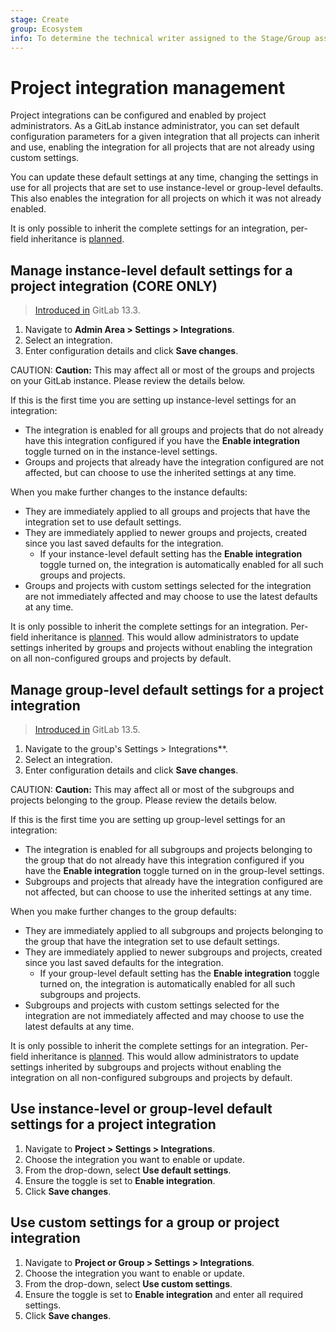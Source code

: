 ```yaml
---
stage: Create
group: Ecosystem
info: To determine the technical writer assigned to the Stage/Group associated with this page, see https://about.gitlab.com/handbook/engineering/ux/technical-writing/#designated-technical-writers
---
```


# Project integration management

Project integrations can be configured and enabled by project administrators. As a GitLab instance administrator, you can set default configuration parameters for a given integration that all projects can inherit and use, enabling the integration for all projects that are not already using custom settings.

You can update these default settings at any time, changing the settings in use for all projects that are set to use instance-level or group-level defaults. This also enables the integration for all projects on which it was not already enabled.

It is only possible to inherit the complete settings for an integration, per-field inheritance is [planned](https://gitlab.com/groups/gitlab-org/-/epics/2137).

## Manage instance-level default settings for a project integration **(CORE ONLY)**

> [Introduced in](https://gitlab.com/groups/gitlab-org/-/epics/2137) GitLab 13.3.

1. Navigate to **Admin Area > Settings > Integrations**.
1. Select an integration.
1. Enter configuration details and click **Save changes**.

CAUTION: **Caution:**
This may affect all or most of the groups and projects on your GitLab instance. Please review the details below.

If this is the first time you are setting up instance-level settings for an integration:

- The integration is enabled for all groups and projects that do not already have this integration configured if you have the **Enable integration** toggle turned on in the instance-level settings.
- Groups and projects that already have the integration configured are not affected, but can choose to use the inherited settings at any time.

When you make further changes to the instance defaults:

- They are immediately applied to all groups and projects that have the integration set to use default settings.
- They are immediately applied to newer groups and projects, created since you last saved defaults for the integration.
  - If your instance-level default setting has the **Enable integration** toggle turned on, the integration is automatically enabled for all such groups and projects.
- Groups and projects with custom settings selected for the integration are not immediately affected and may choose to use the latest defaults at any time.

It is only possible to inherit the complete settings for an integration. Per-field inheritance is [planned](https://gitlab.com/groups/gitlab-org/-/epics/2137). This would allow administrators to update settings inherited by groups and projects without enabling the integration on all non-configured groups and projects by default.

## Manage group-level default settings for a project integration

> [Introduced in](https://gitlab.com/groups/gitlab-org/-/epics/2543) GitLab 13.5.

1. Navigate to the group's Settings > Integrations**.
1. Select an integration.
1. Enter configuration details and click **Save changes**.

CAUTION: **Caution:**
This may affect all or most of the subgroups and projects belonging to the group. Please review the details below.

If this is the first time you are setting up group-level settings for an integration:

- The integration is enabled for all subgroups and projects belonging to the group that do not already have this integration configured if you have the **Enable integration** toggle turned on in the group-level settings.
- Subgroups and projects that already have the integration configured are not affected, but can choose to use the inherited settings at any time.

When you make further changes to the group defaults:

- They are immediately applied to all subgroups and projects belonging to the group that have the integration set to use default settings.
- They are immediately applied to newer subgroups and projects, created since you last saved defaults for the integration.
  - If your group-level default setting has the **Enable integration** toggle turned on, the integration is automatically enabled for all such subgroups and projects.
- Subgroups and projects with custom settings selected for the integration are not immediately affected and may choose to use the latest defaults at any time.

It is only possible to inherit the complete settings for an integration. Per-field inheritance is [planned](https://gitlab.com/groups/gitlab-org/-/epics/2137). This would allow administrators to update settings inherited by subgroups and projects without enabling the integration on all non-configured subgroups and projects by default.

## Use instance-level or group-level default settings for a project integration

1. Navigate to **Project > Settings > Integrations**.
1. Choose the integration you want to enable or update.
1. From the drop-down, select **Use default settings**.
1. Ensure the toggle is set to **Enable integration**.
1. Click **Save changes**.

## Use custom settings for a group or project integration

1. Navigate to **Project or Group > Settings > Integrations**.
1. Choose the integration you want to enable or update.
1. From the drop-down, select **Use custom settings**.
1. Ensure the toggle is set to **Enable integration** and enter all required settings.
1. Click **Save changes**.
